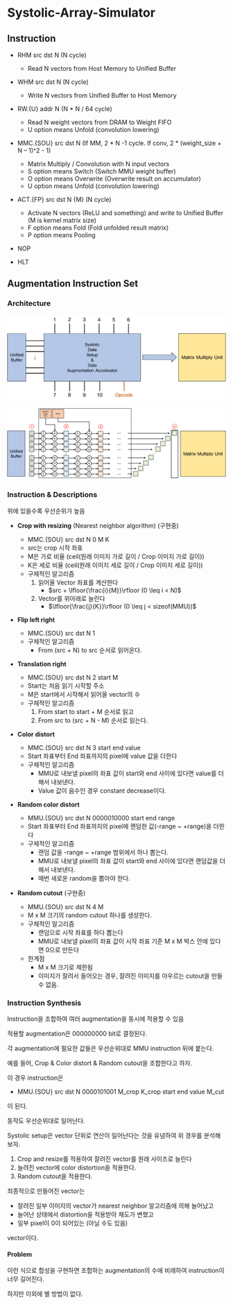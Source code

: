 # Systolic-Array-Simulator

## Instruction

- RHM src dst N (N cycle)
  - Read N vectors from Host Memory to Unified Buffer

- WHM src dst N (N cycle)
  - Write N vectors from Unified Buffer to Host Memory

- RW.{U} addr N (N * N / 64 cycle)
  - Read N weight vectors from DRAM to Weight FIFO
  - U option means Unfold (convolution lowering)

- MMC.{SOU} src dst N (If MM, 2 * N -1 cycle. If conv, 2 * (weight_size + N – 1)^2 - 1)
  - Matrix Multiply / Convolution with N input vectors
  - S option means Switch (Switch MMU weight buffer)
  - O option means Overwrite (Overwrite result on accumulator)
  - U option means Unfold (convolution lowering)

- ACT.{FP} src dst N {M} (N cycle)
  - Activate N vectors (ReLU and something) and write to Unified Buffer (M is kernel matrix size)
  - F option means Fold (Fold unfolded result matrix)
  - P option means Pooling

- NOP

- HLT


## Augmentation Instruction Set

### Architecture

![아키텍쳐](./top-level-arch.png)

![디테일](./detailed_arch.png)

### Instruction & Descriptions

위에 있을수록 우선순위가 높음

- **Crop with resizing** (Nearest neighbor algorithm) (구현중)
  - MMC.{SOU} src dst N 0 M K
  - src는 crop 시작 좌표
  - M은 가로 비율 (ceil(원래 이미지 가로 길이 / Crop 이미지 가로 길이))
  - K은 세로 비율 (ceil(원래 이미지 세로 길이 / Crop 이미지 세로 길이))
  - 구체적인 알고리즘
    1. 읽어올 Vector 좌표를 계산한다
       -  $src + \lfloor{\frac{i}{M}}\rfloor (0 \leq i < N)$
    2. Vector를 위아래로 늘린다
       -  $\lfloor{\frac{j}{K}}\rfloor (0 \leq j < sizeof(MMU))$

- **Flip left right**
  - MMC.{SOU} src dst N 1
  - 구체적인 알고리즘
    - From (src + N) to src 순서로 읽어온다.

- **Translation right**
  - MMC.{SOU} src dst N 2 start M
  - Start는 처음 읽기 시작할 주소
  - M은 start에서 시작해서 읽어올 vector의 수
  - 구체적인 알고리즘
    1. From start to start + M  순서로 읽고
    2. From src to (src + N - M) 순서로 읽는다.

- **Color distort**
  - MMC.{SOU} src dst N 3 start end value
  - Start 좌표부터 End 좌표까지의 pixel에 value 값을 더한다
  - 구체적인 알고리즘
    - MMU로 내보낼 pixel의 좌표 값이 start와 end 사이에 있다면 value를 더해서 내보낸다.
    - Value 값이 음수인 경우 constant decrease이다.

- **Random color distort**
  - MMU.{SOU} src dst N 0000010000 start end range
  - Start 좌표부터 End 좌표까지의 pixel에 랜덤한 값(-range ~ +range)을 더한다
  - 구체적인 알고리즘
    - 랜덤 값을 -range ~ +range 범위에서 하나 뽑는다.
    - MMU로 내보낼 pixel의 좌표 값이 start와 end 사이에 있다면 랜덤값을 더해서 내보낸다.
    - 매번 새로운 random을 뽑아야 한다.

- **Random cutout** (구현중)
  - MMU.{SOU} src dst N 4 M
  - M x M 크기의 random cutout 하나를 생성한다.
  - 구체적인 알고리즘
    - 랜덤으로 시작 좌표를 하다 뽑는다
    - MMU로 내보낼 pixel의 좌표 값이 시작 좌표 기준 M x M 박스 안에 있다면 0으로 만든다
  - 한계점
    - M x M 크기로 제한됨
    - 이미지가 잘려서 들어오는 경우, 잘려진 이미지를 아우르는 cutout을 만들 수 없음.

### Instruction Synthesis

Instruction을 조합하여 여러 augmentation을 동시에 적용할 수 있음

적용할 augmentation은 000000000 bit로 결정된다.

각 augmentation에 필요한 값들은 우선순위대로 MMU instruction 뒤에 붙는다.

예를 들어, Crop & Color distort & Random cutout을 조합한다고 하자.

이 경우 instruction은 

 - MMU.{SOU} src dst N 0000101001 M_crop K_crop start end value M_cut 

이 된다.

동작도 우선순위대로 일어난다.

Systolic setup은 vector 단위로 연산이 일어난다는 것을 유념하여 위 경우를 분석해보자. 

1. Crop and resize를 적용하여 잘려진 vector를 원래 사이즈로 늘린다
2. 늘려진 vector에 color distortion을 적용한다.
3. Random cutout을 적용한다.
  
최종적으로 만들어진 vector는 

- 잘려진 일부 이미지의 vector가 nearest neighbor 알고리즘에 의해 늘어났고
- 늘어난 상태에서 distortion을 적용받아 채도가 변했고
- 일부 pixel이 0이 되어있는 (아닐 수도 있음) 

vector이다.

#### Problem

이런 식으로 합성을 구현하면 조합하는 augmentation의 수에 비례하여 instruction이 너무 길어진다.

하지만 이외에 별 방법이 없다.
